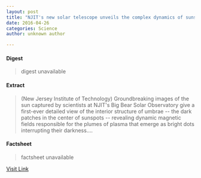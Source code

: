 ```yaml
---
layout: post
title: "NJIT's new solar telescope unveils the complex dynamics of sunspots' dark cores"
date: 2016-04-26
categories: Science
author: unknown author

---
```



#### Digest
>digest unavailable

#### Extract
>(New Jersey Institute of Technology) Groundbreaking images of the sun captured by scientists at NJIT's Big Bear Solar Observatory give a first-ever detailed view of the interior structure of umbrae -- the dark patches in the center of sunspots -- revealing dynamic magnetic fields responsible for the plumes of plasma that emerge as bright dots interrupting their darkness....

#### Factsheet
>factsheet unavailable

[Visit Link](http://www.eurekalert.org/pub_releases/2015-04/njio-nns042915.php)



